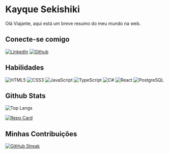 # Kayque Sekishiki

Olá Viajante, aqui está um breve resumo do meu mundo na web.

## Conecte-se comigo

[![LinkedIn](https://img.shields.io/badge/LinkedIn-000?style=for-the-badge&logo=linkedin&logoColor=0E76A8)](https://www.linkedin.com/in/kayque-sekishiki/) [![Github](https://img.shields.io/badge/GitHub-000?style=for-the-badge&logo=github&logoColor=white)](+https://github.com/KayqueSekishiki)

## Habilidades

![HTML5](https://img.shields.io/badge/HTML5-000?style=for-the-badge&logo=html5)
![CSS3](https://img.shields.io/badge/CSS3-000?style=for-the-badge&logo=css3&logoColor=264CE4)
![JavaScript](https://img.shields.io/badge/JavaScript-000?style=for-the-badge&logo=javascript)
![TypeScript](https://img.shields.io/badge/TypeScript-000?style=for-the-badge&logo=typescript)
![C#](https://img.shields.io/badge/C%23-000?style=for-the-badge&logo=c-sharp&logoColor=823085)
![React](https://img.shields.io/badge/React-000?style=for-the-badge&logo=react)
![PostgreSQL](https://img.shields.io/badge/PostgreSQL-000?style=for-the-badge&logo=postgresql)

## Github Stats

![Top Langs](https://github-readme-stats-git-masterrstaa-rickstaa.vercel.app/api/top-langs/?username=KayqueSekishiki&bg_color=000&border_color=30A3DC&title_color=E94D5F&text_color=FFF)

[![Repo Card](https://github-readme-stats.vercel.app/api/pin/?username=KayqueSekishiki&repo=dio-lab-open-source&bg_color=000&border_color=30A3DC&show_icons=true&icon_color=30A3DC&title_color=E94D5F&text_color=FFF)](https://github.com/KayqueSekishiki/dio-lab-open-source)

## Minhas Contribuições

[![GitHub Streak](https://streak-stats.demolab.com/?user=KayqueSekishiki&theme=bear&background=000&border=30A3DC&dates=FFF)](https://git.io/streak-stats)
